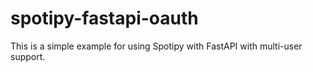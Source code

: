 # spotipy-fastapi-oauth
This is a simple example for using Spotipy with FastAPI with multi-user support.

